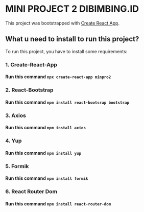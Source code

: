 # MINI PROJECT 2 DIBIMBING.ID

This project was bootstrapped with [Create React App](https://github.com/facebook/create-react-app).

## What u need to install to run this project?

To run this project, you have to install some requirements:

### 1. Create-React-App

#### Run this command `npx create-react-app minpro2`

### 2. React-Bootstrap

#### Run this command `npm install react-bootsrap bootstrap`

### 3. Axios

#### Run this command `npm install axios`

### 4. Yup

#### Run this command `npm install yup`

### 5. Formik

#### Run this command `npm install formik`

### 6. React Router Dom

#### Run this command `npm install react-router-dom`
